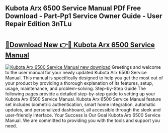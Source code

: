 ## Kubota Arx 6500 Service Manual PDf Free Download - Part-Pp1 Service Owner Guide - User Repair Edition 3nTLu

# <h2><a href="http://bc47521.oget.top/?id=Kubota+Arx+6500+Service+Manual">🔗Download New 👉🔴 Kubota Arx 6500 Service Manual</a></h2>

[![Kubota Arx 6500 Service Manual new download](https://i.imgur.com/5g1atiW.png)](http://bc47521.oget.top/?id=Kubota+Arx+6500+Service+Manual)
Greetings and welcome to the user manual for your newly updated Kubota Arx 6500 Service Manual. This manual is specifically designed to help you get the most out of your product by providing a thorough explanation of its features, setup, usage, maintenance, and problem-solving. Step-by-Step Guide The following pages provide a detailed step-by-step guide to setting up your Kubota Arx 6500 Service Manual. Kubota Arx 6500 Service Manual feature set includes biometric authentication, smart home integration, automatic updates, and personalized dashboard, all accessible through the sleek and user-friendly interface. Your Success is Our Goal Kubota Arx 6500 Service Manual. We are committed to providing you with the tools and support you need.

